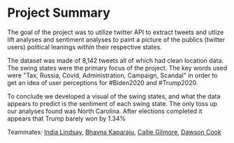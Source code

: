 # Project Summary

The goal of the project was to utilize twitter API to extract tweets and utlize lift analyses and sentiment analyses to paint a picture of the publics (twitter users) political leanings within their respective states. 

The dataset was made of 8,142 tweets all of which had clean location data. The swing states were the primary focus of the project. The key words used were "Tax, Russia, Covid, Administration, Campaign, Scandal" in order to get an idea of user perceptions for #Biden2020 and #Trump2020.

To conclude we developed a visual of the swing states, and what the data appears to predict is the sentiment of each swing state. The only toss up our analyses found was North Carolina. After elections completed it appears that Trump barely won by 1.34%

Teammates: 
[India Lindsay](https://www.linkedin.com/in/india-lindsay/), 
[Bhavna Kaparaju](https://www.linkedin.com/in/bhavna-kaparaju/), 
[Callie Gilmore](https://www.linkedin.com/in/calliegilmore/), 
[Dawson Cook](https://www.linkedin.com/in/dawson-cook/)
